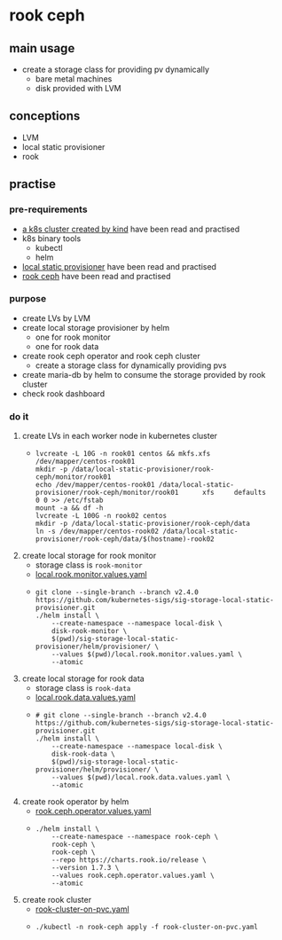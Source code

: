 # rook ceph

## main usage

* create a storage class for providing pv dynamically
    + bare metal machines
    + disk provided with LVM

## conceptions

* LVM
* local static provisioner
* rook

## practise

### pre-requirements

* [a k8s cluster created by kind](../create.local.cluster.with.kind.md) have been read and practised
* k8s binary tools
    + kubectl
    + helm
* [local static provisioner](../local.static.provisioner.md) have been read and practised
* [rook ceph](../rook.ceph.md) have been read and practised

### purpose

* create LVs by LVM
* create local storage provisioner by helm
    + one for rook monitor
    + one for rook data
* create rook ceph operator and rook ceph cluster
    + create a storage class for dynamically providing pvs
* create maria-db by helm to consume the storage provided by rook cluster
* check rook dashboard

### do it

1. create LVs in each worker node in kubernetes cluster
    + ```shell
      lvcreate -L 10G -n rook01 centos && mkfs.xfs /dev/mapper/centos-rook01
      mkdir -p /data/local-static-provisioner/rook-ceph/monitor/rook01
      echo /dev/mapper/centos-rook01 /data/local-static-provisioner/rook-ceph/monitor/rook01      xfs     defaults        0 0 >> /etc/fstab
      mount -a && df -h
      lvcreate -L 100G -n rook02 centos
      mkdir -p /data/local-static-provisioner/rook-ceph/data
      ln -s /dev/mapper/centos-rook02 /data/local-static-provisioner/rook-ceph/data/$(hostname)-rook02
      ```
2. create local storage for rook monitor
    + storage class is `rook-monitor`
    + [local.rook.monitor.values.yaml](../resources/storage-for-bare-metal-machine/local.rook.monitor.values.yaml.md)
    + ```shell
      git clone --single-branch --branch v2.4.0 https://github.com/kubernetes-sigs/sig-storage-local-static-provisioner.git
      ./helm install \
          --create-namespace --namespace local-disk \
          disk-rook-monitor \
          $(pwd)/sig-storage-local-static-provisioner/helm/provisioner/ \
          --values $(pwd)/local.rook.monitor.values.yaml \
          --atomic
      ```
3. create local storage for rook data
    + storage class is `rook-data`
    + [local.rook.data.values.yaml](../resources/storage-for-bare-metal-machine/local.rook.data.values.yaml.md)
    + ```shell
      # git clone --single-branch --branch v2.4.0 https://github.com/kubernetes-sigs/sig-storage-local-static-provisioner.git
      ./helm install \
          --create-namespace --namespace local-disk \
          disk-rook-data \
          $(pwd)/sig-storage-local-static-provisioner/helm/provisioner/ \
          --values $(pwd)/local.rook.data.values.yaml \
          --atomic
      ```
4. create rook operator by helm
    + [rook.ceph.operator.values.yaml](../resources/storage-for-bare-metal-machine/rook.ceph.operator.values.yaml.md)
    + ```shell
      ./helm install \
          --create-namespace --namespace rook-ceph \
          rook-ceph \
          rook-ceph \
          --repo https://charts.rook.io/release \
          --version 1.7.3 \
          --values rook.ceph.operator.values.yaml \
          --atomic
      ```
5. create rook cluster
    + [rook-cluster-on-pvc.yaml](../resources/storage-for-bare-metal-machine/rook-cluster-on-pvc.yaml.md)
    + ```shell
      ./kubectl -n rook-ceph apply -f rook-cluster-on-pvc.yaml
    ```